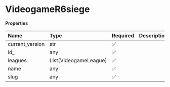 # VideogameR6siege

**Properties**

| Name            | Type                  | Required | Description |
| :-------------- | :-------------------- | :------- | :---------- |
| current_version | str                   | ✅       |             |
| id\_            | any                   | ✅       |             |
| leagues         | List[VideogameLeague] | ✅       |             |
| name            | any                   | ✅       |             |
| slug            | any                   | ✅       |             |

<!-- This file was generated by liblab | https://liblab.com/ -->
